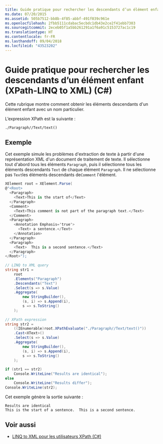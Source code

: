 ```yaml
---
title: Guide pratique pour rechercher les descendants d’un élément enfant (XPath-LINQ to XML) (C#)
ms.date: 07/20/2015
ms.assetid: 505b7512-bb8b-4f85-abbf-491f039c961e
ms.openlocfilehash: 2fbb5111cdabac5ecbdc1db43e2ce2f41ebb7303
ms.sourcegitcommit: 2eceb05f1a5bb261291a1f6a91c5153727ac1c19
ms.translationtype: HT
ms.contentlocale: fr-FR
ms.lasthandoff: 09/04/2018
ms.locfileid: "43523202"
---
```

# <a name="how-to-find-descendants-of-a-child-element-xpath-linq-to-xml-c"></a>Guide pratique pour rechercher les descendants d’un élément enfant (XPath-LINQ to XML) (C#)
Cette rubrique montre comment obtenir les éléments descendants d'un élément enfant avec un nom particulier.  
  
 L’expression XPath est la suivante :  
  
 `./Paragraph//Text/text()`  
  
## <a name="example"></a>Exemple  
 Cet exemple simule les problèmes d'extraction de texte à partir d'une représentation XML d'un document de traitement de texte. Il sélectionne tout d'abord tous les éléments `Paragraph`, puis il sélectionne tous les éléments descendants `Text` de chaque élément `Paragraph`. Il ne sélectionne pas `Text`les éléments descendants de`Comment` l'élément.  
  
```csharp  
XElement root = XElement.Parse(  
@"<Root>  
  <Paragraph>  
    <Text>This is the start of</Text>  
  </Paragraph>  
  <Comment>  
    <Text>This comment is not part of the paragraph text.</Text>  
  </Comment>  
  <Paragraph>  
    <Annotation Emphasis='true'>  
      <Text> a sentence.</Text>  
    </Annotation>  
  </Paragraph>  
  <Paragraph>  
    <Text>  This is a second sentence.</Text>  
  </Paragraph>  
</Root>");  
  
// LINQ to XML query  
string str1 =  
    root  
    .Elements("Paragraph")  
    .Descendants("Text")  
    .Select(s => s.Value)  
    .Aggregate(  
        new StringBuilder(),  
        (s, i) => s.Append(i),  
        s => s.ToString()  
    );  
  
// XPath expression  
string str2 =  
    ((IEnumerable)root.XPathEvaluate("./Paragraph//Text/text()"))  
    .Cast<XText>()  
    .Select(s => s.Value)  
    .Aggregate(  
        new StringBuilder(),  
        (s, i) => s.Append(i),  
        s => s.ToString()  
    );  
  
if (str1 == str2)  
    Console.WriteLine("Results are identical");  
else  
    Console.WriteLine("Results differ");  
Console.WriteLine(str2);  
```  
  
 Cet exemple génère la sortie suivante :  
  
```  
Results are identical  
This is the start of a sentence.  This is a second sentence.  
```  
  
## <a name="see-also"></a>Voir aussi

- [LINQ to XML pour les utilisateurs XPath (C#)](../../../../csharp/programming-guide/concepts/linq/linq-to-xml-for-xpath-users.md)
